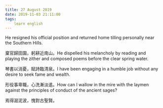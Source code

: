 ```yaml
---
title: 27 August 2019
date: 2019-11-03 21:11:00
tags:
    learn english
---
```

He resigned his official position and
returned home tilling personally near the Southern Hills. 

棄官歸田園，躬耕近南山。He dispelled his melancholy by reading and
playing the zither and composed poems before the clear spring water. 

琴書以消憂，賦詩臨清泉。I have been engaging in a humble job
without any desire to seek fame and wealth. 

形役事卑職，心洗漸淡逺。How can I wallow in the mire with the
laymen against the principles of conduct of the ancient sages?

焉得淈泥波，愧對古聖賢。
